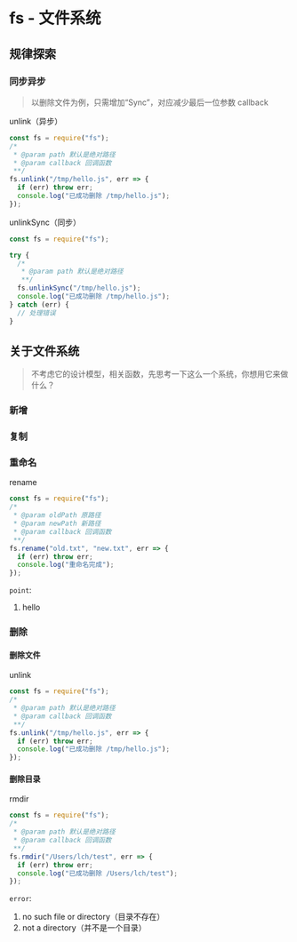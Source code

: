 # fs - 文件系统

## 规律探索

### 同步异步

> 以删除文件为例，只需增加“Sync”，对应减少最后一位参数 callback

unlink（异步）

```javascript
const fs = require("fs");
/*
 * @param path 默认是绝对路径
 * @param callback 回调函数
 **/
fs.unlink("/tmp/hello.js", err => {
  if (err) throw err;
  console.log("已成功删除 /tmp/hello.js");
});
```

unlinkSync（同步）

```javascript
const fs = require("fs");

try {
  /*
   * @param path 默认是绝对路径
   **/
  fs.unlinkSync("/tmp/hello.js");
  console.log("已成功删除 /tmp/hello.js");
} catch (err) {
  // 处理错误
}
```

## 关于文件系统

> 不考虑它的设计模型，相关函数，先思考一下这么一个系统，你想用它来做什么？

### 新增

### 复制

### 重命名

rename

```javascript
const fs = require("fs");
/*
 * @param oldPath 原路径
 * @param newPath 新路径
 * @param callback 回调函数
 **/
fs.rename("old.txt", "new.txt", err => {
  if (err) throw err;
  console.log("重命名完成");
});
```

`point`:

1. hello

### 删除

#### 删除文件

unlink

```javascript
const fs = require("fs");
/*
 * @param path 默认是绝对路径
 * @param callback 回调函数
 **/
fs.unlink("/tmp/hello.js", err => {
  if (err) throw err;
  console.log("已成功删除 /tmp/hello.js");
});
```

#### 删除目录

rmdir

```javascript
const fs = require("fs");
/*
 * @param path 默认是绝对路径
 * @param callback 回调函数
 **/
fs.rmdir("/Users/lch/test", err => {
  if (err) throw err;
  console.log("已成功删除 /Users/lch/test");
});
```

`error`:

1. no such file or directory（目录不存在）
2. not a directory（并不是一个目录）
